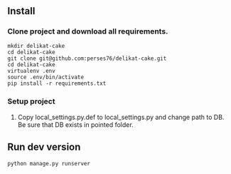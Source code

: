 # 


## Install


### Clone project and download all requirements.

```
mkdir delikat-cake
cd delikat-cake
git clone git@github.com:perses76/delikat-cake.git
cd delikat-cake
virtualenv .env
source .env/bin/activate
pip install -r requirements.txt
```


### Setup project

1. Copy local_settings.py.def to local_settings.py and change path to DB. Be sure that DB exists in pointed folder.


## Run dev version

```
python manage.py runserver
```
